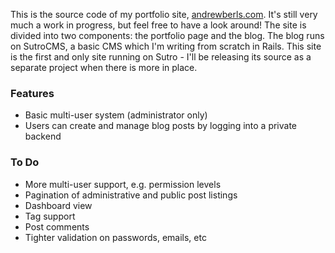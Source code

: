 This is the source code of my portfolio site, [andrewberls.com](http://www.andrewberls.com). It's still very much a work in progress, but feel free to have a look around!
The site is divided into two components: the portfolio page and the blog. The blog runs on SutroCMS, a basic CMS which I'm writing from scratch in Rails. This site is the first and only site running on Sutro - I\'ll be releasing its source as a separate project when there is more in place.

### Features
* Basic multi-user system (administrator only)
* Users can create and manage blog posts by logging into a private backend


### To Do
* More multi-user support, e.g. permission levels
* Pagination of administrative and public post listings
* Dashboard view
* Tag support
* Post comments
* Tighter validation on passwords, emails, etc